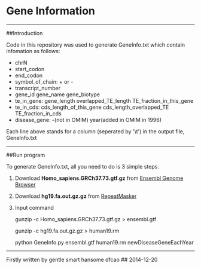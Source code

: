 Gene Information
===========================
---
##Introduction

Code in this repository was used to generate GeneInfo.txt which contain infomation as follows:

+ chrN 
+ start_codon 
+ end_codon 
+ symbol_of_chain: + or - 
+ transcript_number
+ gene_id gene_name gene_biotype
+ te_in_gene: gene_length overlapped_TE_length TE_fraction_in_this_gene
+ te_in_cds: cds_length_of_this_gene cds_length_overlapped_TE TE_fraction_in_cds
+ disease_gene: -(not in OMIM) year(added in OMIM in 1996)

Each line above stands for a column (seperated by '\t') in the output file, GeneInfo.txt 

---
##Run program

To generate GeneInfo.txt, all you need to do is 3 simple steps.

1. Download **Homo_sapiens.GRCh37.73.gtf.gz** from [Ensembl Genome Browser](ftp://ftp.ensembl.org/pub/release-73/gtf/homo_sapiens/Homo_sapiens.GRCh37.73.gtf.gz)

2. Download **hg19.fa.out.gz.gz** from [RepeatMasker](http://www.repeatmasker.org/genomes/hg19/RepeatMasker-rm405-db20140131/hg19.fa.out.gz)

3. Input command


    gunzip -c Homo_sapiens.GRCh37.73.gtf.gz > ensembl.gtf

    gunzip -c hg19.fa.out.gz.gz > human19.rm

    python GeneInfo.py ensembl.gtf human19.rm newDiseaseGeneEachYear

---
Firstly written by gentle smart hansome dfcao ## 2014-12-20